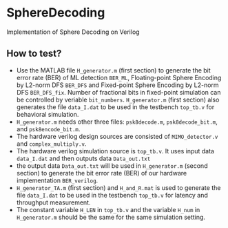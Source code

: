 # SphereDecoding

Implementation of Sphere Decoding on Verilog

## How to test?

- Use the MATLAB file `H_generator.m` (first section) to generate the bit error rate (BER) of ML detection `BER_ML`, Floating-point Sphere Encoding by L2-norm DFS `BER_DFS` and Fixed-point Sphere Encoding by L2-norm DFS `BER_DFS_fix`. Number of fractional bits in fixed-point simulation can be controlled by veriable `bit_numbers`. `H_generator.m` (first section) also generates the file `data_I.dat` to be used in the testbench `top_tb.v` for behavioral simulation.
- `H_generator.m` needs other three files: `psk8decode.m`, `psk8decode_bit.m`, and `psk8encode_bit.m`.
- The hardware verilog design sources are consisted of `MIMO_detector.v` and `complex_multiply.v`. 
- The hardware verilog simulation source is `top_tb.v`. It uses input data `data_I.dat` and then outputs data `Data_out.txt`
- the output data `Data_out.txt` will be used in `H_generator.m` (second section) to generate the bit error rate (BER) of our hardware implementation `BER_verilog`.
- `H_generator_TA.m` (first section) and `H_and_R.mat` is used to generate the file `data_I.dat` to be used in the testbench `top_tb.v` for latency and throughput measurement.
- The constant variable `H_LEN` in `top_tb.v` and the variable `H_num` in `H_generator.m` should be the same for the same simulation setting.



